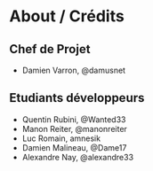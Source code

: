 # About / Crédits

## Chef de Projet

  - Damien Varron, @damusnet
  
## Etudiants développeurs

  - Quentin Rubini, @Wanted33 
  - Manon Reiter, @manonreiter
  - Luc Romain, amnesik
  - Damien Malineau, @Dame17
  - Alexandre Nay, @alexandre33
